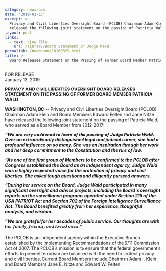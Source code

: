 ```yaml
---
category: newsroom
date: '2019-01-13'
excerpt: >-
  Privacy and Civil Liberties Oversight Board (PCLOB) Chairman Adam Klein and Board Members Edward Felten and Jane Nitze have 
  released the following joint statement on the passing of Patricia Wald, who served as a Board Member from 2012-2017:
layout: post
links:
  - text: View File
    url: /library/Board Statement on Judge Wald
permalink: /newsroom/20160329.html
title: >-
  Board Releases Statement on the Passing of Former Board Member Patricia Wald.
---
```

FOR RELEASE  
January 13, 2019

**PRIVACY AND CIVIL LIBERTIES OVERSIGHT BOARD RELEASES STATEMENT ON THE PASSING OF FORMER BOARD MEMBER PATRICIA WALD**
 
**WASHINGTON, DC** --  Privacy and Civil Liberties Oversight Board (PCLOB) Chairman Adam Klein and Board Members Edward Felten and Jane Nitze have released the following joint statement on the passing of Patricia Wald, who served as a Board Member from 2012-2017:
 
***“We are very saddened to learn of the passing of Judge Patricia Wald. Over an extraordinarily distinguished legal and judicial career, she had a profound influence on so many. She was an inspiration through her work and her deep commitment to the Constitution and the rule of law.***
 
***“As one of the first group of Members to be confirmed to the PCLOB after Congress established the Board as an independent agency, Judge Wald was a highly respected voice for the protection of privacy and civil liberties. She asked tough questions and diligently pursued answers.***
 
***“During her service on the Board, Judge Wald participated in many significant oversight and advice projects, including the Board's oversight reports on the surveillance programs operated under Section 215 of the USA PATRIOT Act and Section 702 of the Foreign Intelligence Surveillance Act. The Board benefited greatly from her experience, thoughtful analysis, and wisdom.***
 
***“We are grateful for her decades of public service. Our thoughts are with her family, friends, and loved ones.”***


####



The PCLOB is an independent agency within the Executive Branch established by the Implementing Recommendations of the 9/11 Commission Act of 2007.  The PCLOB’s mission is to ensure that the federal government’s efforts to prevent terrorism are balanced with the need to protect privacy and civil liberties.  Current Board Members include Chairman Adam I. Klein and Board Members Jane E. Nitze and Edward W. Felten. 

